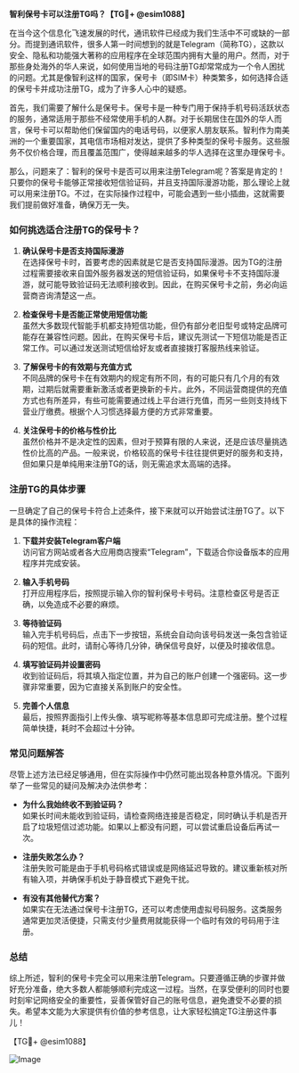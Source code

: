 **智利保号卡可以注册TG吗？【TG💪+ @esim1088】**

在当今这个信息化飞速发展的时代，通讯软件已经成为我们生活中不可或缺的一部分。而提到通讯软件，很多人第一时间想到的就是Telegram（简称TG），这款以安全、隐私和功能强大著称的应用程序在全球范围内拥有大量的用户。然而，对于那些身处海外的华人来说，如何使用当地的号码注册TG却常常成为一个令人困扰的问题。尤其是像智利这样的国家，保号卡（即SIM卡）种类繁多，如何选择合适的保号卡并成功注册TG，成为了许多人心中的疑惑。

首先，我们需要了解什么是保号卡。保号卡是一种专门用于保持手机号码活跃状态的服务，通常适用于那些不经常使用手机的人群。对于长期居住在国外的华人而言，保号卡可以帮助他们保留国内的电话号码，以便家人朋友联系。智利作为南美洲的一个重要国家，其电信市场相对发达，提供了多种类型的保号卡服务。这些服务不仅价格合理，而且覆盖范围广，使得越来越多的华人选择在这里办理保号卡。

那么，问题来了：智利的保号卡是否可以用来注册Telegram呢？答案是肯定的！只要你的保号卡能够正常接收短信验证码，并且支持国际漫游功能，那么理论上就可以用来注册TG。不过，在实际操作过程中，可能会遇到一些小插曲，这就需要我们提前做好准备，确保万无一失。

### 如何挑选适合注册TG的保号卡？

1. **确认保号卡是否支持国际漫游**  
   在选择保号卡时，首要考虑的因素就是它是否支持国际漫游。因为TG的注册过程需要接收来自国外服务器发送的短信验证码，如果保号卡不支持国际漫游，就可能导致验证码无法顺利接收到。因此，在购买保号卡之前，务必向运营商咨询清楚这一点。

2. **检查保号卡是否能正常使用短信功能**  
   虽然大多数现代智能手机都支持短信功能，但仍有部分老旧型号或特定品牌可能存在兼容性问题。因此，在购买保号卡后，建议先测试一下短信功能是否正常工作。可以通过发送测试短信给好友或者直接拨打客服热线来验证。

3. **了解保号卡的有效期与充值方式**  
   不同品牌的保号卡在有效期内的规定有所不同，有的可能只有几个月的有效期，过期后就需要重新激活或者更换新的卡片。此外，不同运营商提供的充值方式也有所差异，有些可能需要通过线上平台进行充值，而另一些则支持线下营业厅缴费。根据个人习惯选择最方便的方式非常重要。

4. **关注保号卡的价格与性价比**  
   虽然价格并不是决定性的因素，但对于预算有限的人来说，还是应该尽量挑选性价比高的产品。一般来说，价格较高的保号卡往往提供更好的服务和支持，但如果只是单纯用来注册TG的话，则无需追求太高端的选择。

### 注册TG的具体步骤

一旦确定了自己的保号卡符合上述条件，接下来就可以开始尝试注册TG了。以下是具体的操作流程：

1. **下载并安装Telegram客户端**  
   访问官方网站或者各大应用商店搜索“Telegram”，下载适合你设备版本的应用程序并完成安装。

2. **输入手机号码**  
   打开应用程序后，按照提示输入你的智利保号卡号码。注意检查区号是否正确，以免造成不必要的麻烦。

3. **等待验证码**  
   输入完手机号码后，点击下一步按钮，系统会自动向该号码发送一条包含验证码的短信。此时，请耐心等待几分钟，确保信号良好，以便及时接收信息。

4. **填写验证码并设置密码**  
   收到验证码后，将其填入指定位置，并为自己的账户创建一个强密码。这一步骤非常重要，因为它直接关系到账户的安全性。

5. **完善个人信息**  
   最后，按照界面指引上传头像、填写昵称等基本信息即可完成注册。整个过程简单快捷，耗时不会超过十分钟。

### 常见问题解答

尽管上述方法已经足够通用，但在实际操作中仍然可能出现各种意外情况。下面列举了一些常见的疑问及解决办法供参考：

- **为什么我始终收不到验证码？**  
  如果长时间未能收到验证码，请检查网络连接是否稳定，同时确认手机是否开启了垃圾短信过滤功能。如果以上都没有问题，可以尝试重启设备后再试一次。

- **注册失败怎么办？**  
  注册失败可能是由于手机号码格式错误或是网络延迟导致的。建议重新核对所有输入项，并确保手机处于静音模式下避免干扰。

- **有没有其他替代方案？**  
  如果实在无法通过保号卡注册TG，还可以考虑使用虚拟号码服务。这类服务通常更加灵活便捷，只需支付少量费用就能获得一个临时有效的号码用于注册。

### 总结

综上所述，智利的保号卡完全可以用来注册Telegram。只要遵循正确的步骤并做好充分准备，绝大多数人都能够顺利完成这一过程。当然，在享受便利的同时也要时刻牢记网络安全的重要性，妥善保管好自己的账号信息，避免遭受不必要的损失。希望本文能为大家提供有价值的参考信息，让大家轻松搞定TG注册这件事儿！

【TG💪+ @esim1088】

![Image](https://i.postimg.cc/4NQfJmqS/Snipaste-2025-05-13-00-14-12.png)